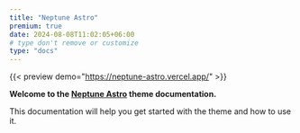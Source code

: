 ```yaml
---
title: "Neptune Astro"
premium: true
date: 2024-08-08T11:02:05+06:00
# type don't remove or customize
type: "docs"
---
```


{{< preview demo="https://neptune-astro.vercel.app/" >}}

**Welcome to the [Neptune Astro](https://themefisher.com/products/neptune-astro/) theme documentation.**

This documentation will help you get started with the theme and how to use it.
